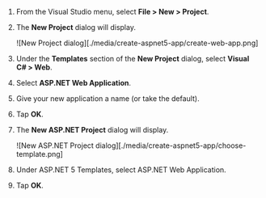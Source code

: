 1. From the Visual Studio menu, select **File > New > Project**.

1. The **New Project** dialog will display.

	![New Project dialog][./media/create-aspnet5-app/create-web-app.png]

1. Under the **Templates** section of the **New Project** dialog, select **Visual C# > Web**.

1. Select **ASP.NET Web Application**.

1. Give your new application a name (or take the default).

1. Tap **OK**.

1. The **New ASP.NET Project** dialog will display.

	![New ASP.NET Project dialog][./media/create-aspnet5-app/choose-template.png]

1. Under ASP.NET 5 Templates, select ASP.NET Web Application.

1. Tap **OK**.